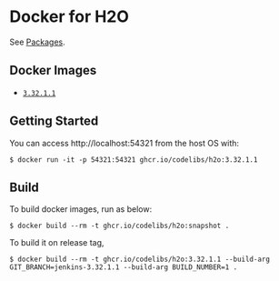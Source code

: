 Docker for H2O
=====

See [Packages](https://github.com/orgs/codelibs/packages/container/package/h2o).

## Docker Images

-   [`3.32.1.1`](https://github.com/codelibs/docker-h2o/blob/master/Dockerfile)

## Getting Started

You can access http://localhost:54321 from the host OS with:

```console
$ docker run -it -p 54321:54321 ghcr.io/codelibs/h2o:3.32.1.1
```

## Build

To build docker images, run as below:

```console
$ docker build --rm -t ghcr.io/codelibs/h2o:snapshot .
```

To build it on release tag,

```console
$ docker build --rm -t ghcr.io/codelibs/h2o:3.32.1.1 --build-arg GIT_BRANCH=jenkins-3.32.1.1 --build-arg BUILD_NUMBER=1 .
```

